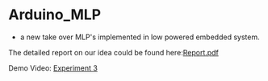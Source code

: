 # Arduino_MLP
- a new take over MLP's implemented in low powered embedded system.

The detailed report on our idea could be found here:[Report.pdf](https://github.com/lok-i/Arduino_MLP/blob/master/Plots_images_report/Docs/Explo_report_18095055_18095081.pdf)

Demo Video: [Experiment 3](https://drive.google.com/file/d/18WYc3T15e9ksjlaymqsHb2afSrOU8tkX/view?usp=sharing)

